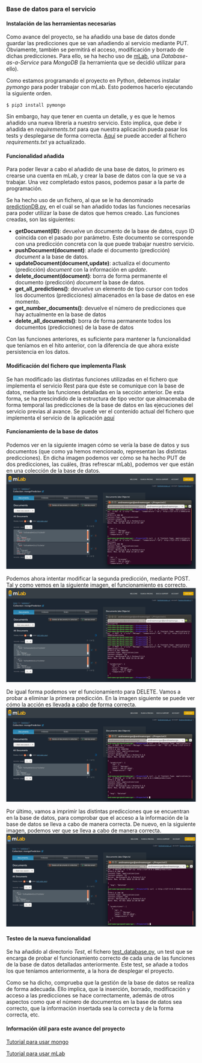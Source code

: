 ### Base de datos para el servicio

#### Instalación de las herramientas necesarias
Como avance del proyecto, se ha añadido una base de datos donde guardar las predicciones que se van añadiendo al servicio mediante PUT. Obviamente, también se permitirá el acceso, modificación y borrado de dichas predicciones. Para ello, se ha hecho uso de [mLab](https://mlab.com/), una  *Database-as-a-Service* para *MongoDB* (la herramienta que se decidió utilizar para ello).


Como estamos programando el proyecto en Python, debemos instalar *pymongo* para poder trabajar con mLab. Esto podemos hacerlo ejecutando la siguiente orden.


~~~
$ pip3 install pymongo
~~~

Sin embargo, hay que tener en cuenta un detalle, y es que le hemos añadido una nueva librería a nuestro servicio. Esto implica, que debe ir añadida en *requirements.txt* para que nuestra aplicación pueda pasar los tests y desplegarse de forma correcta. [Aquí](https://github.com/andreamorgar/ProyectoCC/blob/master/requirements.txt) se puede acceder al fichero *requirements.txt* ya actualizado.

#### Funcionalidad añadida

Para poder llevar a cabo el añadido de una base de datos, lo primero es crearse una cuenta en mLab, y crear la base de datos con la que se va a trabajar. Una vez completado estos pasos, podemos pasar a la parte de programación.

Se ha hecho uso de un fichero, al que se le ha denominado [predictionDB.py](https://github.com/andreamorgar/ProyectoCC/blob/master/predictionDB.py), en el cuál se han añadido todas las funciones necesarias para poder utilizar la base de datos que hemos creado. Las funciones creadas, son las siguientes:

- **getDocument(ID)**: devuelve un documento de la base de datos, cuyo ID coincida con el pasado por parámetro. Este documento se corresponde con una predicción concreta con la que puede trabajar nuestro servicio.
- **pushDocument(document)**: añade el documento (predicción) *document* a la base de datos.
- **updateDocument(document,update)**: actualiza el documento (predicción) *document* con la información en *update*.
- **delete_document(document)**: borra de forma permanente el documento (predicción) *document* la base de datos.
- **get_all_predictions()**: devuelve un elemento de tipo cursor con todos los documentos (predicciones) almacenados en la base de datos en ese momento.
- **get_number_documents()**: devuelve el número de predicciones que hay actualmente en la base de datos
- **delete_all_documents()**: borra de forma permanente todos los documentos (predicciones) de la base de datos

Con las funciones anteriores, es suficiente para mantener la funcionalidad que teníamos en el hito anterior, con la diferencia de que ahora existe persistencia en los datos.




#### Modificación del fichero que implementa Flask
Se han modificado las distintas funciones utilizadas en el fichero que implementa el servicio Rest para que éste se comunique con la base de datos, mediante las funciones detalladas en la sección anterior. De esta forma, se ha prescindido de la estructura de tipo vector que almacenaba de forma temporal las predicciones de la base de datos en las ejecuciones del servicio previas al avance. Se puede ver el contenido actual del fichero que implementa el servicio de la aplicación [aquí](https://github.com/andreamorgar/ProyectoCC/blob/master/app_flask.py)


#### Funcionamiento de la base de datos
Podemos ver en la siguiente imagen cómo se vería la base de datos y sus documentos (que como ya hemos mencionado, representan las distintas predicciones). En dicha imagen podemos ver cómo se ha hecho PUT de dos predicciones, las cuáles, (tras refrescar mLab), podemos ver que están en una colección de la base de datos.
![Vista de la base de datos utilizada](./images/vista_mongo.png)

Podemos ahora intentar modificar la segunda predicción, mediante POST. Tal y como vemos en la siguiente imagen, el funcionamiento es correcto.
![Vista de la base de datos utilizada](./images/vistamongo_post.png)


De igual forma podemos ver el funcionamiento para DELETE. Vamos a probar a eliminar la primera predicción. En la imagen siguiente se puede ver cómo la acción es llevada a cabo de forma correcta.
![Vista de la base de datos utilizada](./images/vistamongo_delete.png)

Por último, vamos a imprimir las distintas predicciones que se encuentran en la base de datos, para comprobar que el acceso a la información de la base de datos se lleva a cabo de manera correcta. De nuevo, en la siguiente imagen, podemos ver que se lleva a cabo de manera correcta.
![Vista de la base de datos utilizada](./images/vista_mongo_get.png)



#### Testeo de la nueva funcionalidad
Se ha añadido al directorio *Test*, el fichero [test_database.py](https://github.com/andreamorgar/ProyectoCC/blob/master/test/test_database.py), un test que se encarga de probar el funcionamiento correcto de cada una de las funciones de la base de datos detalladas anteriormente. Este test, se añade a todos los que teníamos anteriormente, a la hora de desplegar el proyecto.

Como se ha dicho, comprueba que la gestión de la base de datos se realiza de forma adecuada. Ello implica, que la inserción, borrado, modificación y acceso a las predicciones se hace correctamente, además de otros aspectos como que el número de documentos en la base de datos sea correcto, que la información insertada sea la correcta y de la forma correcta, etc.

#### Información útil para este avance del proyecto
[Tutorial para usar mongo](https://datawookie.netlify.com/blog/2016/09/python-first-steps-with-mongodb/)

[Tutorial para usar mLab](https://gist.github.com/nikhilkumarsingh/a50def43d8d425b4108c2f76edc1398e)
